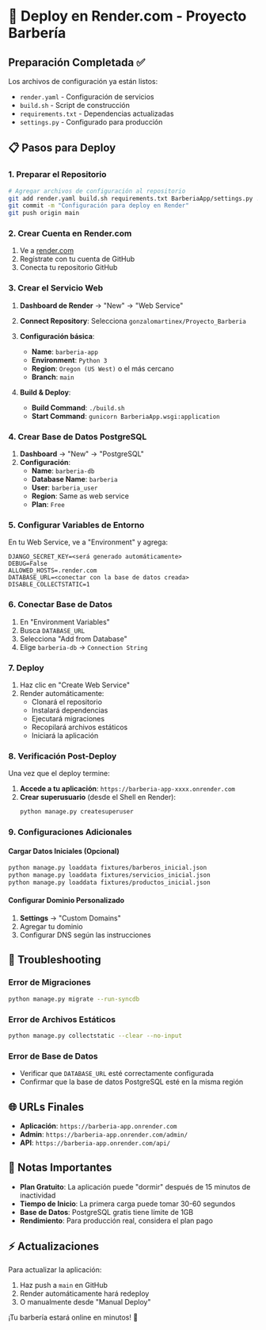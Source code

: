 # 🚀 Deploy en Render.com - Proyecto Barbería

## Preparación Completada ✅

Los archivos de configuración ya están listos:
- `render.yaml` - Configuración de servicios
- `build.sh` - Script de construcción
- `requirements.txt` - Dependencias actualizadas
- `settings.py` - Configurado para producción

## 📋 Pasos para Deploy

### **1. Preparar el Repositorio**

```bash
# Agregar archivos de configuración al repositorio
git add render.yaml build.sh requirements.txt BarberiaApp/settings.py .env.ejemplo
git commit -m "Configuración para deploy en Render"
git push origin main
```

### **2. Crear Cuenta en Render.com**

1. Ve a [render.com](https://render.com)
2. Regístrate con tu cuenta de GitHub
3. Conecta tu repositorio GitHub

### **3. Crear el Servicio Web**

1. **Dashboard de Render** → "New" → "Web Service"
2. **Connect Repository**: Selecciona `gonzalomartinex/Proyecto_Barberia`
3. **Configuración básica**:
   - **Name**: `barberia-app`
   - **Environment**: `Python 3`
   - **Region**: `Oregon (US West)` o el más cercano
   - **Branch**: `main`

4. **Build & Deploy**:
   - **Build Command**: `./build.sh`
   - **Start Command**: `gunicorn BarberiaApp.wsgi:application`

### **4. Crear Base de Datos PostgreSQL**

1. **Dashboard** → "New" → "PostgreSQL"
2. **Configuración**:
   - **Name**: `barberia-db`
   - **Database Name**: `barberia`
   - **User**: `barberia_user`
   - **Region**: Same as web service
   - **Plan**: `Free`

### **5. Configurar Variables de Entorno**

En tu Web Service, ve a "Environment" y agrega:

```
DJANGO_SECRET_KEY=<será generado automáticamente>
DEBUG=False
ALLOWED_HOSTS=.render.com
DATABASE_URL=<conectar con la base de datos creada>
DISABLE_COLLECTSTATIC=1
```

### **6. Conectar Base de Datos**

1. En "Environment Variables"
2. Busca `DATABASE_URL`
3. Selecciona "Add from Database"
4. Elige `barberia-db` → `Connection String`

### **7. Deploy**

1. Haz clic en "Create Web Service"
2. Render automáticamente:
   - Clonará el repositorio
   - Instalará dependencias
   - Ejecutará migraciones
   - Recopilará archivos estáticos
   - Iniciará la aplicación

### **8. Verificación Post-Deploy**

Una vez que el deploy termine:

1. **Accede a tu aplicación**: `https://barberia-app-xxxx.onrender.com`
2. **Crear superusuario** (desde el Shell en Render):
   ```bash
   python manage.py createsuperuser
   ```

### **9. Configuraciones Adicionales**

#### Cargar Datos Iniciales (Opcional)
```bash
python manage.py loaddata fixtures/barberos_inicial.json
python manage.py loaddata fixtures/servicios_inicial.json
python manage.py loaddata fixtures/productos_inicial.json
```

#### Configurar Dominio Personalizado
1. **Settings** → "Custom Domains"
2. Agregar tu dominio
3. Configurar DNS según las instrucciones

## 🔧 Troubleshooting

### Error de Migraciones
```bash
python manage.py migrate --run-syncdb
```

### Error de Archivos Estáticos
```bash
python manage.py collectstatic --clear --no-input
```

### Error de Base de Datos
- Verificar que `DATABASE_URL` esté correctamente configurada
- Confirmar que la base de datos PostgreSQL esté en la misma región

## 🌐 URLs Finales

- **Aplicación**: `https://barberia-app.onrender.com`
- **Admin**: `https://barberia-app.onrender.com/admin/`
- **API**: `https://barberia-app.onrender.com/api/`

## 📝 Notas Importantes

- **Plan Gratuito**: La aplicación puede "dormir" después de 15 minutos de inactividad
- **Tiempo de Inicio**: La primera carga puede tomar 30-60 segundos
- **Base de Datos**: PostgreSQL gratis tiene límite de 1GB
- **Rendimiento**: Para producción real, considera el plan pago

## ⚡ Actualizaciones

Para actualizar la aplicación:
1. Haz push a `main` en GitHub
2. Render automáticamente hará redeploy
3. O manualmente desde "Manual Deploy"

¡Tu barbería estará online en minutos! 🎉
